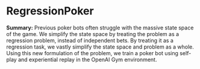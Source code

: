 # RegressionPoker

**Summary:** Previous poker bots often struggle with the massive state space of the game. We simplify the state space by treating the problem as a regression problem, instead of independent bets. By treating it as a regression task, we vastly simplify the state space and problem as a whole. Using this new formulation of the problem, we train a poker bot using self-play and experiential replay in the OpenAI Gym environment.